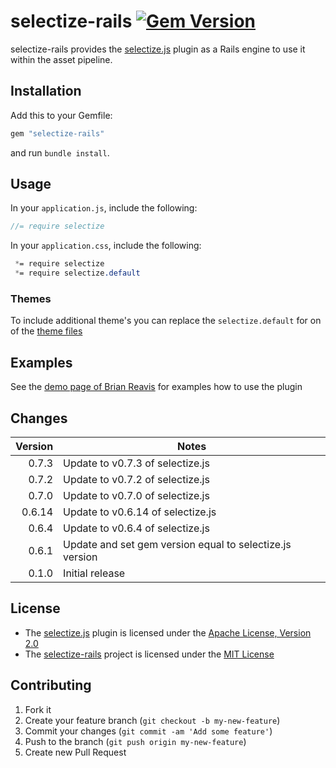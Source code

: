 # selectize-rails [![Gem Version](https://badge.fury.io/rb/selectize-rails.png)](http://badge.fury.io/rb/selectize-rails)

selectize-rails provides the [selectize.js](http://brianreavis.github.io/selectize.js/)
plugin as a Rails engine to use it within the asset pipeline.

## Installation

Add this to your Gemfile:

```ruby
gem "selectize-rails"
```

and run `bundle install`.

## Usage

In your `application.js`, include the following:

```js
//= require selectize
```

In your `application.css`, include the following:

```css
 *= require selectize
 *= require selectize.default
```

### Themes

To include additional theme's you can replace the `selectize.default` for on of the [theme files](https://github.com/brianreavis/selectize.js/tree/master/dist/css)


## Examples

See the [demo page of Brian Reavis](http://brianreavis.github.io/selectize.js/) for examples how to use the plugin

## Changes

| Version | Notes                                                       |
| -------:| ----------------------------------------------------------- |
|   0.7.3 | Update to v0.7.3 of selectize.js                            |
|   0.7.2 | Update to v0.7.2 of selectize.js                            |
|   0.7.0 | Update to v0.7.0 of selectize.js                            |
|  0.6.14 | Update to v0.6.14 of selectize.js                           |
|   0.6.4 | Update to v0.6.4 of selectize.js                            |
|   0.6.1 | Update and set gem version equal to selectize.js version    |
|   0.1.0 | Initial release                                             |

## License

* The [selectize.js](http://brianreavis.github.io/selectize.js/) plugin is licensed under the
[Apache License, Version 2.0](http://www.apache.org/licenses/LICENSE-2.0)
* The [selectize-rails](https://github.com/manuelvanrijn/selectize-rails) project is
 licensed under the [MIT License](http://opensource.org/licenses/mit-license.html)

## Contributing

1. Fork it
2. Create your feature branch (`git checkout -b my-new-feature`)
3. Commit your changes (`git commit -am 'Add some feature'`)
4. Push to the branch (`git push origin my-new-feature`)
5. Create new Pull Request
